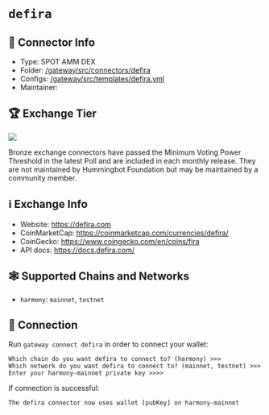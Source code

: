 # `defira`

## 📁 Connector Info

* Type: SPOT AMM DEX
* Folder: [/gateway/src/connectors/defira](https://github.com/hummingbot/gateway/tree/main/src/connectors/defira)
* Configs: [/gateway/src/templates/defira.yml](https://github.com/hummingbot/gateway/tree/main/src/templates/defira.yml)
* Maintainer:

## 🏆 Exchange Tier

![](https://img.shields.io/static/v1?label=Hummingbot&message=BRONZE&color=green)

Bronze exchange connectors have passed the Minimum Voting Power Threshold in the latest Poll and are included in each monthly release. They are not maintained by Hummingbot Foundation but may be maintained by a community member.

## ℹ️ Exchange Info

* Website: <https://defira.com>
* CoinMarketCap: <https://coinmarketcap.com/currencies/defira/>
* CoinGecko: <https://www.coingecko.com/en/coins/fira>
* API docs: <https://docs.defira.com/>

## 🕸️ Supported Chains and Networks

* `harmony`: `mainnet`, `testnet`

## 🔑 Connection

Run `gateway connect defira` in order to connect your wallet:

```
Which chain do you want defira to connect to? (harmony) >>>
Which network do you want defira to connect to? (mainnet, testnet) >>>
Enter your harmony-mainnet private key >>>>
```

If connection is successful:

```
The defira connector now uses wallet [pubKey] on harmony-mainnet
```